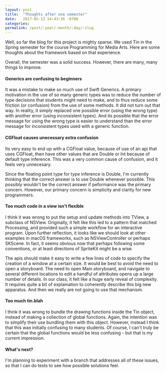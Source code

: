 ```yaml
---
layout: post
title:  "Thoughts after one semester"
date:   2017-05-12 14:43:36 -0700
categories:
permalink: /post/:year/:month/:day/:slug
---
```

Well, so far the blog for this project is mighty sparse. We used Tin in the Spring semester for the course Programming for Media Arts. Here are some thoughts about the framework based on that experience.

Overall, the semester was a solid success. However, there are many, many things to improve.

#### Generics are confusing to beginners

It was a mistake to make so much use of Swift Generics. A primary motivation in the use of so many generic types was to reduce the number of type decisions that students might need to make, and to thus reduce some friction (or confusion) from the use of some methods. It did not turn out that way. In reality, it simply replaced one possible error (using the wrong type) with another error (using inconsistent types). And its possible that the error message for using the wrong type is easier to understand than the error message for inconsistent types used with a generic function.

#### CGFloat causes unecessary extra confusion

Its very easy to end up with a CGFloat value, because of use of an api that uses CGFloat, then have other values that are Double or Int because of default type inference. This was a very common cause of confusion, and it feels very unnecesary.

Since the floating point type for type inference is Double, I'm currently thinking that the correct answer is to use Double whenever possible. This possibly wouldn't be the correct answer if peformance was the primary concern. However, our primary concern is simplicity and clarity for new programmers.

#### Too much code in a view isn't flexible

I think it was wrong to put the setup and update methods into TView, a subclass of NSView. Originally, it felt like this led to a pattern that matched Processing, and provided such a simple workflow for an interactive program. Upon further reflection, it looks like we should look at other examples in macOS frameworks, such as NSViewController or perhaps SKScene. In fact, it seems obvious now that perhaps following some conventions, or at least directions of SpriteKit might be a wise.

The apis should make it easy to write a few lines of code to specify the creation of a window at a certain size. It would be best to avoid the need to open a storyboard. The need to open Main.storyboard, and navigate to several different locations to edit a handful of attributes opens up a large number of details. In our class, it felt like a huge early reveal of complexity. It requires quite a bit of explaination to coherently describe this big new apparatus. And then we really are not going to use that mechanism.

#### Too much tin.blah
I think it was wrong to bundle the drawing functions inside the Tin object, instead of making a collection of global functions. Again, the intention was to simplify their use bundling them with this object. However, instead I think that this was initially confusing to many students. Of course, I can't truly be certain that the global functions would be less confusing - but that is my current impression.


#### What's next?
I'm planning to experiment with a branch that addresses all of these issues, so that I can do tests to see how possible solutions feel.


